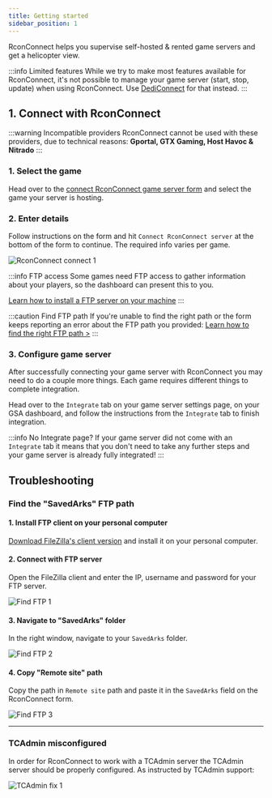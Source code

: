 ```yaml
---
title: Getting started
sidebar_position: 1
---
```


RconConnect helps you supervise self-hosted & rented game servers and get a helicopter view.

:::info Limited features
While we try to make most features available for RconConnect, it's not possible to manage your game server (start, stop, update) when using RconConnect. Use [DediConnect](/getting_started/dediconnect/getting_started) for that instead.
:::



## 1. Connect with RconConnect

:::warning Incompatible providers
RconConnect cannot be used with these providers, due to technical reasons: __Gportal, GTX Gaming, Host Havoc & Nitrado__
:::

### 1. Select the game
Head over to the [connect RconConnect game server form](https://dash.gameserverapp.com/order/gameserver/rconconnect) and select the game your server is hosting.

### 2. Enter details
Follow instructions on the form and hit `Connect RconConnect server` at the bottom of the form to continue. The required info varies per game.

![RconConnect connect 1](/img/getting_started/rconconnect/getting_started/connect_1.png)

:::info FTP access
Some games need FTP access to gather information about your players, so the dashboard can present this to you. 

[Learn how to install a FTP server on your machine](/getting_started/rconconnect/setup_ftp_server)
:::

:::caution Find FTP path
If you're unable to find the right path or the form keeps reporting an error about the FTP path you provided: [Learn how to find the right FTP path >](/getting_started/rconconnect/getting_started#find-the-right-ftp-path)
:::

### 3. Configure game server
After successfully connecting your game server with RconConnect you may need to do a couple more things. Each game requires different things to complete integration.

Head over to the `Integrate` tab on your game server settings page, on your GSA dashboard, and follow the instructions from the `Integrate` tab to finish integration.

:::info No Integrate page?
If your game server did not come with an `Integrate` tab it means that you don't need to take any further steps and your game server is already fully integrated!
:::



## Troubleshooting

### Find the "SavedArks" FTP path

#### 1. Install FTP client on your personal computer
[Download FileZilla's client version](https://filezilla-project.org/download.php?type=client) and install it on your personal computer.

#### 2. Connect with FTP server
Open the FileZilla client and enter the IP, username and password for your FTP server.

![Find FTP 1](/img/getting_started/rconconnect/getting_started/find_ftp_1.jpeg)

#### 3. Navigate to "SavedArks" folder
In the right window, navigate to your `SavedArks` folder.

![Find FTP 2](/img/getting_started/rconconnect/getting_started/find_ftp_2.jpeg)

#### 4. Copy "Remote site" path
Copy the path in `Remote site` path and paste it in the `SavedArks` field on the RconConnect form.

![Find FTP 3](/img/getting_started/rconconnect/getting_started/find_ftp_3.jpeg)

---

### TCAdmin misconfigured
In order for RconConnect to work with a TCAdmin server the TCAdmin server should be properly configured. As instructed by TCAdmin support:

![TCAdmin fix 1](/img/getting_started/rconconnect/getting_started/tcadmin_fix_1.png)
